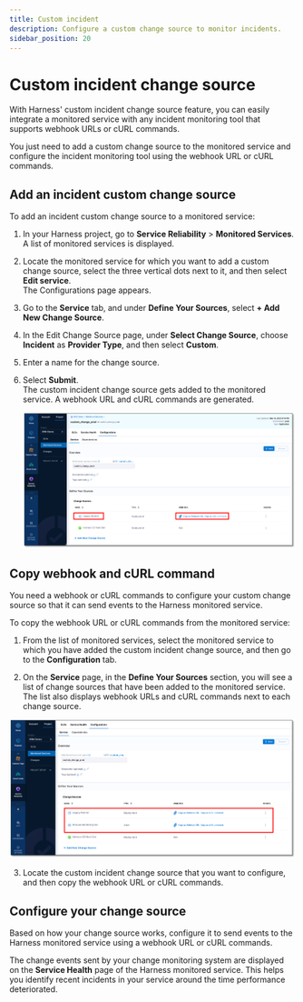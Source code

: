 ```yaml
---
title: Custom incident
description: Configure a custom change source to monitor incidents.
sidebar_position: 20
---
```


# Custom incident change source

With Harness' custom incident change source feature, you can easily integrate a monitored service with any incident monitoring tool that supports webhook URLs or cURL commands. 

You just need to add a custom change source to the monitored service and configure the incident monitoring tool using the webhook URL or cURL commands.


## Add an incident custom change source

To add an incident custom change source to a monitored service:

1. In your Harness project, go to **Service Reliability** > **Monitored Services**.  
   A list of monitored services is displayed.

2. Locate the monitored service for which you want to add a custom change source, select the three vertical dots next to it, and then select **Edit service**.  
   The Configurations page appears.

3. Go to the **Service** tab, and under **Define Your Sources**, select **+ Add New Change Source**.  

4. In the Edit Change Source page, under **Select Change Source**, choose **Incident** as **Provider Type**, and then select **Custom**.

5. Enter a name for the change source.

6.  Select **Submit**.  
    The custom incident change source gets added to the monitored service. A webhook URL and cURL commands are generated.

    ![Add custom change source](./static/custom-change-source-add-change-source.png)


## Copy webhook and cURL command

You need a webhook or cURL commands to configure your custom change source so that it can send events to the Harness monitored service.

To copy the webhook URL or cURL commands from the monitored service:
1. From the list of monitored services, select the monitored service to which you have added the custom incident change source, and then go to the **Configuration** tab.  

2. On the **Service** page, in the **Define Your Sources** section, you will see a list of change sources that have been added to the monitored service. The list also displays webhook URLs and cURL commands next to each change source.

![Copy webhook URL and cURL](./static/custom-change-source-copy-webhook.png)

3. Locate the custom incident change source that you want to configure, and then copy the webhook URL or cURL commands.


## Configure your change source

Based on how your change source works, configure it to send events to the Harness monitored service using a webhook URL or cURL commands.

The change events sent by your change monitoring system are displayed on the **Service Health** page of the Harness monitored service. This helps you identify recent incidents in your service around the time performance deteriorated.